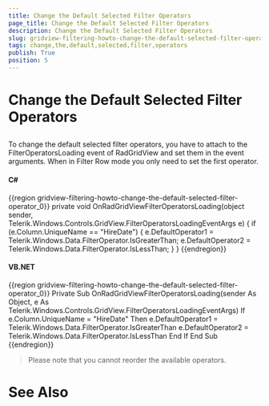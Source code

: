 ```yaml
---
title: Change the Default Selected Filter Operators
page_title: Change the Default Selected Filter Operators
description: Change the Default Selected Filter Operators
slug: gridview-filtering-howto-change-the-default-selected-filter-operator
tags: change,the,default,selected,filter,operators
publish: True
position: 5
---
```


# Change the Default Selected Filter Operators



## 

To change the default selected filter operators, you have to attach to the FilterOperatorsLoading event of RadGridView and set them in the event arguments. When in Filter Row mode you only need to set the first operator.

#### __C#__

{{region gridview-filtering-howto-change-the-default-selected-filter-operator_0}}
	private void OnRadGridViewFilterOperatorsLoading(object sender, Telerik.Windows.Controls.GridView.FilterOperatorsLoadingEventArgs e)
	{
		if (e.Column.UniqueName == "HireDate")
		{
			e.DefaultOperator1 = Telerik.Windows.Data.FilterOperator.IsGreaterThan;
			e.DefaultOperator2 = Telerik.Windows.Data.FilterOperator.IsLessThan;
		}
	}
	{{endregion}}



#### __VB.NET__

{{region gridview-filtering-howto-change-the-default-selected-filter-operator_0}}
		Private Sub OnRadGridViewFilterOperatorsLoading(sender As Object, e As Telerik.Windows.Controls.GridView.FilterOperatorsLoadingEventArgs)
			If e.Column.UniqueName = "HireDate" Then
				e.DefaultOperator1 = Telerik.Windows.Data.FilterOperator.IsGreaterThan
				e.DefaultOperator2 = Telerik.Windows.Data.FilterOperator.IsLessThan
			End If
		End Sub
	{{endregion}}



>Please note that you cannot reorder the available operators.

# See Also
